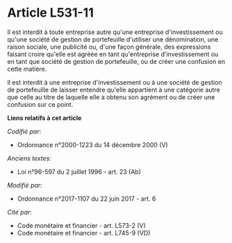 # Article L531-11

Il est interdit à toute entreprise autre qu'une entreprise d'investissement ou qu'une société de gestion de portefeuille
d'utiliser une dénomination, une raison sociale, une publicité ou, d'une façon générale, des expressions faisant croire
qu'elle est agréée en tant qu'entreprise d'investissement ou en tant que société de gestion de portefeuille, ou de créer une
confusion en cette matière.

Il est interdit à une entreprise d'investissement ou à une société de gestion de portefeuille de laisser entendre qu'elle
appartient à une catégorie autre que celle au titre de laquelle elle a obtenu son agrément ou de créer une confusion sur ce
point.

**Liens relatifs à cet article**

_Codifié par_:

  - Ordonnance n°2000-1223 du 14 décembre 2000 (V)

_Anciens textes_:

  - Loi n°96-597 du 2 juillet 1996 - art. 23 (Ab)

_Modifié par_:

  - Ordonnance n°2017-1107 du 22 juin 2017 - art. 6

_Cité par_:

  - Code monétaire et financier - art. L573-2 (V)
  - Code monétaire et financier - art. L745-9 (VD)
